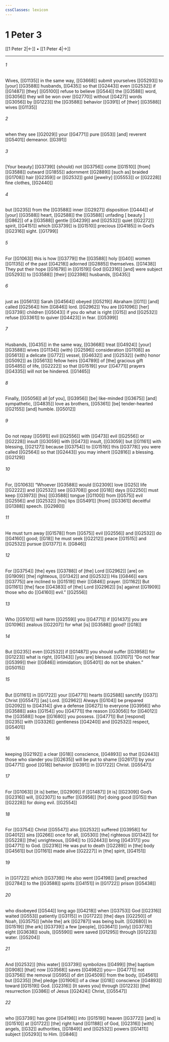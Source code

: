 ```yaml
---
cssClasses: lexicon
---
```


# 1 Peter 3

[[1 Peter 2|←]] • [[1 Peter 4|→]]

---

###### 1
Wives, [[G1135]] in the same way, [[G3668]] submit yourselves [[G5293]] to [your] [[G3588]] husbands, [[G435]] so that [[G2443]] even [[G2532]] if [[G1487]] [they] [[G5100]] refuse to believe [[G544]] the [[G3588]] word, [[G3056]] they will be won over [[G2770]] without [[G427]] words [[G3056]] by [[G1223]] the [[G3588]] behavior [[G391]] of [their] [[G3588]] wives [[G1135]]

###### 2
when they see [[G2029]] your [[G4771]] pure [[G53]] [and] reverent [[G5401]] demeanor. [[G391]]

###### 3
[Your beauty] [[G3739]] {should} not [[G3756]] come [[G1510]] [from] [[G3588]] outward [[G1855]] adornment [[G2889]] [such as] braided [[G1708]] hair [[G2359]] or [[G2532]] gold [jewelry] [[G5553]] or [[G2228]] fine clothes, [[G2440]]

###### 4
but [[G235]] from the [[G3588]] inner [[G2927]] disposition [[G444]] of [your] [[G3588]] heart, [[G2588]] the [[G3588]] unfading [ beauty ] [[G862]] of a [[G3588]] gentle [[G4239]] and [[G2532]] quiet [[G2272]] spirit, [[G4151]] which [[G3739]] is [[G1510]] precious [[G4185]] in God’s [[G2316]] sight. [[G1799]]

###### 5
For [[G1063]] this is how [[G3779]] the [[G3588]] holy [[G40]] women [[G1135]] of the past [[G4218]] adorned [[G2885]] themselves. [[G1438]] They put their hope [[G1679]] in [[G1519]] God [[G2316]] [and] were subject [[G5293]] to [[G3588]] [their] [[G2398]] husbands, [[G435]]

###### 6
just as [[G5613]] Sarah [[G4564]] obeyed [[G5219]] Abraham [[G11]] [and] called [[G2564]] him [[G846]] lord. [[G2962]] You are [[G1096]] [her] [[G3739]] children [[G5043]] if you do what is right [[G15]] and [[G2532]] refuse [[G3361]] to quiver [[G4423]] in fear. [[G5399]]

###### 7
Husbands, [[G435]] in the same way, [[G3668]] treat [[G4924]] [your] [[G3588]] wives [[G1134]] {with} [[G2596]] consideration [[G1108]] as [[G5613]] a delicate [[G772]] vessel, [[G4632]] and [[G2532]] {with} honor [[G5092]] as [[G5613]] fellow heirs [[G4789]] of [the] gracious gift [[G5485]] of life, [[G2222]] so that [[G1519]] your [[G4771]] prayers [[G4335]] will not be hindered. [[G1465]]

###### 8
Finally, [[G5056]] all [of you], [[G3956]] [be] like-minded [[G3675]] [and] sympathetic, [[G4835]] love as brothers, [[G5361]] [be] tender-hearted [[G2155]] [and] humble. [[G5012]]

###### 9
Do not repay [[G591]] evil [[G2556]] with [[G473]] evil [[G2556]] or [[G2228]] insult [[G3059]] with [[G473]] insult, [[G3059]] but [[G1161]] with blessing, [[G2127]] because [[G3754]] to [[G1519]] this [[G3778]] you were called [[G2564]] so that [[G2443]] you may inherit [[G2816]] a blessing. [[G2129]]

###### 10
For, [[G1063]] “Whoever [[G3588]] would [[G2309]] love [[G25]] life [[G2222]] and [[G2532]] see [[G3708]] good [[G18]] days [[G2250]] must keep [[G3973]] [his] [[G3588]] tongue [[G1100]] from [[G575]] evil [[G2556]] and [[G2532]] [his] lips [[G5491]] [from] [[G3361]] deceitful [[G1388]] speech. [[G2980]]

###### 11
He must turn away [[G1578]] from [[G575]] evil [[G2556]] and [[G2532]] do [[G4160]] good; [[G18]] he must seek [[G2212]] peace [[G1515]] and [[G2532]] pursue [[G1377]] it. [[G846]]

###### 12
For [[G3754]] [the] eyes [[G3788]] of [the] Lord [[G2962]] [are] on [[G1909]] [the] righteous, [[G1342]] and [[G2532]] His [[G846]] ears [[G3775]] are inclined to [[G1519]] their [[G846]] prayer. [[G1162]] But [[G1161]] [the] face [[G4383]] of [the] Lord [[G2962]] [is] against [[G1909]] those who do [[G4160]] evil.” [[G2556]]

###### 13
Who [[G5101]] will harm [[G2559]] you [[G4771]] if [[G1437]] you are [[G1096]] zealous [[G2207]] for what [is] [[G3588]] good? [[G18]]

###### 14
But [[G235]] even [[G2532]] if [[G1487]] you should suffer [[G3958]] for [[G1223]] what is right, [[G1343]] [you are] blessed. [[G3107]] “Do not fear [[G5399]] their [[G846]] intimidation; [[G5401]] do not be shaken.” [[G5015]]

###### 15
But [[G1161]] in [[G1722]] your [[G4771]] hearts [[G2588]] sanctify [[G37]] Christ [[G5547]] [as] Lord. [[G2962]] Always [[G104]] be prepared [[G2092]] to [[G4314]] give a defense [[G627]] to everyone [[G3956]] who [[G3588]] asks [[G154]] you [[G4771]] the reason [[G3056]] for [[G4012]] the [[G3588]] hope [[G1680]] you possess. [[G4771]] But [respond] [[G235]] with [[G3326]] gentleness [[G4240]] and [[G2532]] respect, [[G5401]]

###### 16
keeping [[G2192]] a clear [[G18]] conscience, [[G4893]] so that [[G2443]] those who slander you [[G2635]] will be put to shame [[G2617]] by your [[G4771]] good [[G18]] behavior [[G391]] in [[G1722]] Christ. [[G5547]]

###### 17
For [[G1063]] [it is] better, [[G2909]] if [[G1487]] [it is] [[G2309]] God’s [[G2316]] will, [[G2307]] to suffer [[G3958]] [for] doing good [[G15]] than [[G2228]] for doing evil. [[G2554]]

###### 18
For [[G3754]] Christ [[G5547]] also [[G2532]] suffered [[G3958]] for [[G4012]] sins [[G266]] once for all, [[G530]] [the] righteous [[G1342]] for [[G5228]] [the] unrighteous, [[G94]] to [[G2443]] bring [[G4317]] you [[G4771]] to God. [[G2316]] He was put to death [[G2289]] in [the] body [[G4561]] but [[G1161]] made alive [[G2227]] in [the] spirit, [[G4151]]

###### 19
in [[G1722]] which [[G3739]] He also went [[G4198]] [and] preached [[G2784]] to the [[G3588]] spirits [[G4151]] in [[G1722]] prison [[G5438]]

###### 20
who disobeyed [[G544]] long ago [[G4218]] when [[G3753]] God [[G2316]] waited [[G553]] patiently [[G3115]] in [[G1722]] [the] days [[G2250]] of Noah, [[G3575]] [while the] ark [[G2787]] was being built. [[G2680]] In [[G1519]] [the ark] [[G3739]] a few [people], [[G3641]] [only] [[G3778]] eight [[G3638]] souls, [[G5590]] were saved [[G1295]] through [[G1223]] water. [[G5204]]

###### 21
And [[G2532]] [this water] [[G3739]] symbolizes [[G499]] [the] baptism [[G908]] [that] now [[G3568]] saves [[G4982]] you— [[G4771]] not [[G3756]] the removal [[G595]] of dirt [[G4509]] from the body, [[G4561]] but [[G235]] [the] pledge [[G1906]] of a clear [[G18]] conscience [[G4893]] toward [[G1519]] God. [[G2316]] [It saves you] through [[G1223]] [the] resurrection [[G386]] of Jesus [[G2424]] Christ, [[G5547]]

###### 22
who [[G3739]] has gone [[G4198]] into [[G1519]] heaven [[G3772]] [and] is [[G1510]] at [[G1722]] [the] right hand [[G1188]] of God, [[G2316]] [with] angels, [[G32]] authorities, [[G1849]] and [[G2532]] powers [[G1411]] subject [[G5293]] to Him. [[G846]]

